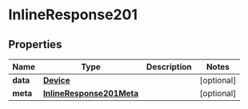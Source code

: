 
# InlineResponse201

## Properties
Name | Type | Description | Notes
------------ | ------------- | ------------- | -------------
**data** | [**Device**](Device.md) |  |  [optional]
**meta** | [**InlineResponse201Meta**](InlineResponse201Meta.md) |  |  [optional]



